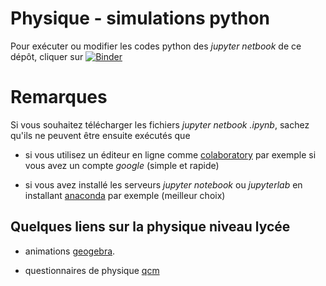 # Physique - simulations python

Pour exécuter ou modifier les codes python des *jupyter netbook* de ce dépôt, cliquer sur [![Binder](https://mybinder.org/badge_logo.svg)](https://mybinder.org/v2/gh/fgachelin/physique-python.git/master)

# Remarques

Si vous souhaitez télécharger les fichiers *jupyter netbook .ipynb*, sachez qu'ils ne peuvent être ensuite exécutés que 

* si vous utilisez un éditeur en ligne comme [colaboratory](https://colab.research.google.com/notebooks/intro.ipynb) par exemple si vous avez un compte *google* (simple et rapide)

* si vous avez installé les serveurs *jupyter notebook* ou *jupyterlab* en installant 
[anaconda](https://www.anaconda.com/products/individual) par exemple (meilleur choix)

## Quelques liens sur la physique niveau lycée

* animations [geogebra](https://www.geogebra.org/u/fgachelin).

* questionnaires de physique [qcm]()

